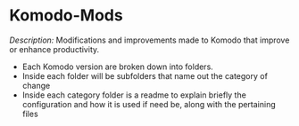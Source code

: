 # Komodo-Mods
*Description:* Modifications and improvements made to Komodo that improve or enhance productivity.

- Each Komodo version are broken down into folders.
- Inside each folder will be subfolders that name out the category of change
- Inside each category folder is a readme to explain briefly the configuration and how it is used if need be, along with the pertaining files
